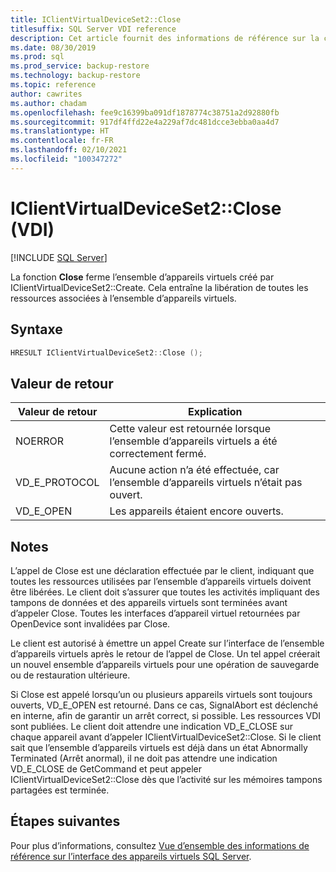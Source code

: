 ```yaml
---
title: IClientVirtualDeviceSet2::Close
titlesuffix: SQL Server VDI reference
description: Cet article fournit des informations de référence sur la commande IClientVirtualDeviceSet2::Close.
ms.date: 08/30/2019
ms.prod: sql
ms.prod_service: backup-restore
ms.technology: backup-restore
ms.topic: reference
author: cawrites
ms.author: chadam
ms.openlocfilehash: fee9c16399ba091df1878774c38751a2d92880fb
ms.sourcegitcommit: 917df4ffd22e4a229af7dc481dcce3ebba0aa4d7
ms.translationtype: HT
ms.contentlocale: fr-FR
ms.lasthandoff: 02/10/2021
ms.locfileid: "100347272"
---
```

# <a name="iclientvirtualdeviceset2close-vdi"></a>IClientVirtualDeviceSet2::Close (VDI)

[!INCLUDE [SQL Server](../../../includes/applies-to-version/sqlserver.md)]

La fonction **Close** ferme l’ensemble d’appareils virtuels créé par IClientVirtualDeviceSet2::Create. Cela entraîne la libération de toutes les ressources associées à l’ensemble d’appareils virtuels.

## <a name="syntax"></a>Syntaxe

```c
HRESULT IClientVirtualDeviceSet2::Close ();
```

## <a name="return-value"></a>Valeur de retour

|Valeur de retour | Explication |
|---|---|
| NOERROR | Cette valeur est retournée lorsque l’ensemble d’appareils virtuels a été correctement fermé. |
| VD_E_PROTOCOL | Aucune action n’a été effectuée, car l’ensemble d’appareils virtuels n’était pas ouvert. |
| VD_E_OPEN | Les appareils étaient encore ouverts. |

## <a name="remarks"></a>Notes

L’appel de Close est une déclaration effectuée par le client, indiquant que toutes les ressources utilisées par l’ensemble d’appareils virtuels doivent être libérées. Le client doit s’assurer que toutes les activités impliquant des tampons de données et des appareils virtuels sont terminées avant d’appeler Close. Toutes les interfaces d’appareil virtuel retournées par OpenDevice sont invalidées par Close.

Le client est autorisé à émettre un appel Create sur l’interface de l’ensemble d’appareils virtuels après le retour de l’appel de Close. Un tel appel créerait un nouvel ensemble d’appareils virtuels pour une opération de sauvegarde ou de restauration ultérieure.

Si Close est appelé lorsqu’un ou plusieurs appareils virtuels sont toujours ouverts, VD_E_OPEN est retourné. Dans ce cas, SignalAbort est déclenché en interne, afin de garantir un arrêt correct, si possible. Les ressources VDI sont publiées. Le client doit attendre une indication VD_E_CLOSE sur chaque appareil avant d’appeler IClientVirtualDeviceSet2::Close. Si le client sait que l’ensemble d’appareils virtuels est déjà dans un état Abnormally Terminated (Arrêt anormal), il ne doit pas attendre une indication VD_E_CLOSE de GetCommand et peut appeler IClientVirtualDeviceSet2::Close dès que l’activité sur les mémoires tampons partagées est terminée.

## <a name="next-steps"></a>Étapes suivantes

Pour plus d’informations, consultez [Vue d’ensemble des informations de référence sur l’interface des appareils virtuels SQL Server](reference-virtual-device-interface.md).